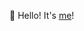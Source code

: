 

🤔 Hello! It's [me](https://longing-band-5ba.notion.site/bamin0422-ddbde6d61f4d44598589cc44e71eda51)!

